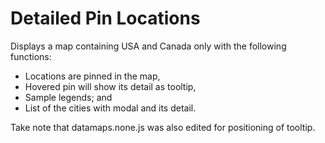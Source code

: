 # Detailed Pin Locations

Displays a map containing USA and Canada only with the following functions:
- Locations are pinned in the map,
- Hovered pin will show its detail as tooltip,
- Sample legends; and
- List of the cities with modal and its detail.

Take note that datamaps.none.js was also edited for positioning of tooltip.
